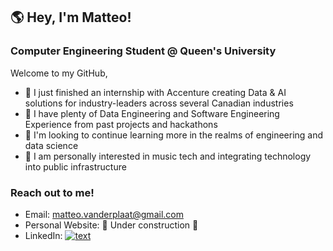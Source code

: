 ## :earth_americas: Hey, I'm Matteo! 

### Computer Engineering Student @ Queen's University

Welcome to my GitHub,
-  :milky_way: I just finished an internship with Accenture creating Data & AI solutions for industry-leaders across several Canadian industries
-  :medal_sports: I have plenty of Data Engineering and Software Engineering Experience from past projects and hackathons
-  :dvd: I'm looking to continue learning more in the realms of engineering and data science 
-  :guitar: I am personally interested in music tech and integrating technology into public infrastructure
   
### Reach out to me!
- Email: matteo.vanderplaat@gmail.com
- Personal Website: :construction: Under construction :construction:
- LinkedIn: [![text](https://camo.githubusercontent.com/bbd5a3be2124528ab2064d49356ed845b5f9a05fc79c603e25c76c6601e28b67/68747470733a2f2f696d672e736869656c64732e696f2f62616467652f4c696e6b6564496e2d2532333030373742352e7376673f6c6f676f3d6c696e6b6564696e266c6f676f436f6c6f723d7768697465)](https://www.linkedin.com/in/matteo-vanderplaat/)

